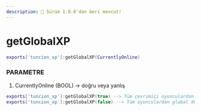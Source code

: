 ```yaml
---
description: 🔧 Sürüm 1.0.0'dan beri mevcut!
---
```


# getGlobalXP


```lua title="Export Syntax"
exports['tuncion_xp']:getGlobalXP(CurrentlyOnline)
```

### PARAMETRE

1. CurrentlyOnline <span className="color-blue">(BOOL)</span> <span className="color-orange">-> doğru veya yanlış</span>

```lua
exports['tuncion_xp']:getGlobalXP(true) --> Tüm çevrimiçi oyunculardan global XP döner
exports['tuncion_xp']:getGlobalXP(false) --> Tüm oyunculardan global XP döner
```